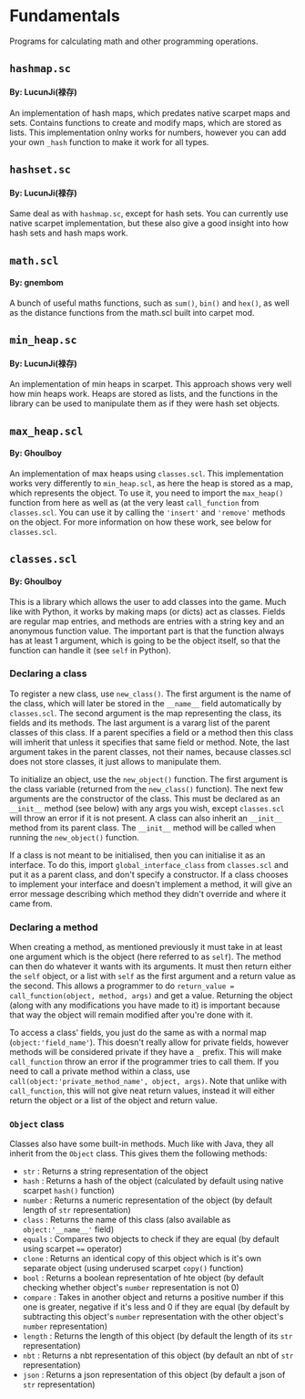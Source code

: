 # Fundamentals
Programs for calculating math and other programming operations.

## `hashmap.sc`
#### By: LucunJi(禄存)
An implementation of hash maps, which predates native scarpet maps and sets. Contains functions to create and 
modify maps, which are stored as lists. This implementation onlny works for numbers, however you can add your 
own `_hash` function  to make it work for all types.

## `hashset.sc`
#### By: LucunJi(禄存)
Same deal as with `hashmap.sc`, except for hash sets. You can currently use native scarpet implementation, but 
these also give a good insight into how hash sets and hash maps work.

## `math.scl`
#### By: gnembom
A bunch of useful maths functions, such as `sum()`, `bin()` and `hex()`, as well as the distance functions 
from the math.scl built into carpet mod.

## `min_heap.sc`
#### By: LucunJi(禄存)
An implementation of min heaps in scarpet. This approach shows very well how min heaps work. Heaps are stored 
as lists, and the functions in the library can be used to manipulate them as if they were hash set objects.

## `max_heap.scl`
#### By: Ghoulboy
An implementation of max heaps using `classes.scl`. This implementation works very differently to 
`min_heap.scl`, as here the heap is stored as a map, which represents the object. To use it, you need to 
import the `max_heap()` function from here as well as (at the very least `call_function` from `classes.scl`. 
You can use it by calling the `'insert'` and `'remove'` methods on the object.
For more information on how these work, see below for `classes.scl`.

## `classes.scl`
#### By: Ghoulboy
This is a library which allows the user to add classes into the game. Much like with Python, it works by 
making maps (or dicts) act as classes. Fields are regular map entries, and methods are entries with a string 
key and an anonymous function value. The important part is that the function always has at least 1 argument, 
which is going to be the object itself, so that the function can handle it (see `self` in Python).

### Declaring a class
To register a new class, use `new_class()`. The first argument is the name of the class, which will later be 
stored in the `__name__` field automatically by `classes.scl`. The second argument is the map representing the 
class, its fields and its methods. The last argument is a vararg list of the parent classes of this class. If 
a parent specifies a field or a method then this class will imherit that unless it specifies that same field 
or method. Note, the last argument takes in the parent classes, not their names, because classes.scl does not 
store classes, it just allows to manipulate them.

To initialize an object, use the `new_object()` function. The first argument is the class variable (returned from 
the `new_class()` function). The next few arguments are the constructor of the class. This must be declared as an 
`__init__` method (see below) with any args you wish, except `classes.scl` will throw an error if it is not 
present. A class can also inherit an `__init__` method from its parent class. The `__init__` method will be 
called when running the `new_object()` function.

If a class is not meant to be initialised, then you can initialise it as an interface. To do this, import 
`global_interface_class` from `classes.scl` and put it as a parent class, and don't specify a constructor. If a 
class chooses to implement your interface and doesn't implement a method, it will give an error message 
describing which method they didn't override and where it came from.

### Declaring a method
When creating a method, as mentioned previously it must take in at least one argument which is the object 
(here referred to as `self`). The method can then do whatever it wants with its arguments. It must then return 
either the `self` object, or a list with `self` as the first argument and a return value as the second. This 
allows a programmer to do `return_value = call_function(object, method, args)` and get a value. Returning the 
object (along with any modifications you have made to it) is important because that way the object will remain 
modified after you're done with it.

To access a class' fields, you just do the same as with a normal map (`object:'field_name'`). This doesn't 
really allow for private fields, however methods will be considered private if they have a `_` prefix. This 
will make `call_function` throw an error if the programmer tries to call them. If you need to call a private 
method within a class, use `call(object:'private_method_name', object, args)`. Note that unlike with 
`call_function`, this will not give neat return values, instead it will either return the object or a list of the object and return value.

### `Object` class
Classes also have some built-in methods. Much like with Java, they all inherit from the `Object` class. This 
gives them the following methods:
 - `str` : Returns a string representation of the object
 - `hash` : Returns a hash of the object (calculated by default using native scarpet `hash()` function)
 - `number` : Returns a numeric representation of the object (by default length of `str` representation)
 - `class` : Returns the name of this class (also available as `object:'__name__'` field)
 - `equals` : Compares two objects to check if they are equal (by default using scarpet `==` operator)
 - `clone` : Returns an identical copy of this object which is it's own separate object (using underused scarpet 
    `copy()` function)
 - `bool` : Returns a boolean representation of hte object (by default checking whether object's `number` 
    representation is not 0)
 - `compare` : Takes in another object and returns a positive number if this one is greater, negative if it's 
    less and 0 if they are equal (by default by subtracting this object's `number` representation with the other 
    object's `number` representation)
 - `length` : Returns the length of this object (by default the length of its `str` representation)
 - `nbt` : Returns a nbt representation of this object (by default an nbt of `str` representation)
 - `json` : Returns a json representation of this object (by default a json of `str` representation)


